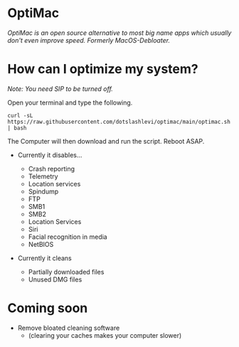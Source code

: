 # OptiMac
*OptiMac is an open source alternative to most big name apps which usually don't even improve speed. Formerly MacOS-Debloater.*

# How can I optimize my system?
*Note: You need SIP to be turned off.*

Open your terminal and type the following.
```
curl -sL https://raw.githubusercontent.com/dotslashlevi/optimac/main/optimac.sh | bash
```
The Computer will then download and run the script. Reboot ASAP.

- Currently it disables...
  - Crash reporting
  - Telemetry
  - Location services
  - Spindump
  - FTP
  - SMB1
  - SMB2
  - Location Services
  - Siri
  - Facial recognition in media
  - NetBIOS
  
- Currently it cleans
  - Partially downloaded files
  - Unused DMG files

# Coming soon
- Remove bloated cleaning software
  - (clearing your caches makes your computer slower)
